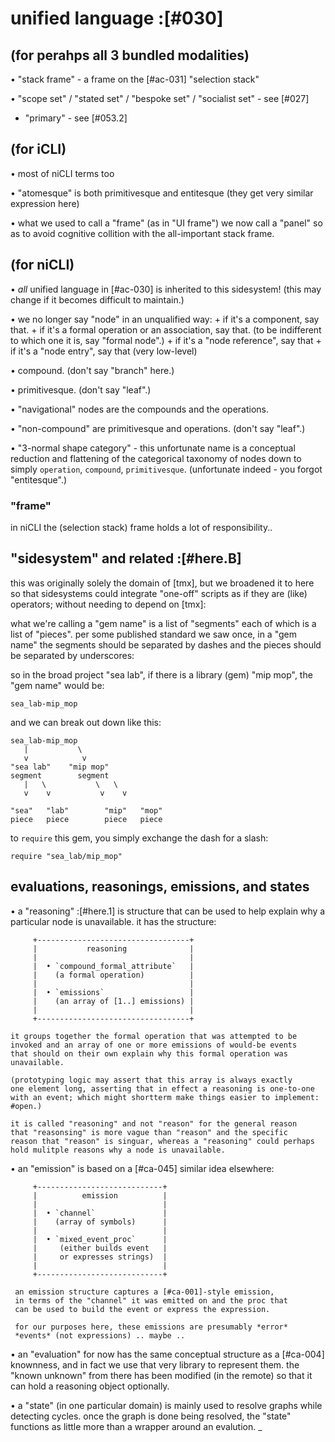 # unified language :[#030]

## (for perahps all 3 bundled modalities)

  • "stack frame" - a frame on the [#ac-031] "selection stack"

  • "scope set" / "stated set" / "bespoke set" / "socialist set" - see [#027]

  - "primary" - see [#053.2]


## (for iCLI)

  • most of niCLI terms too

  • "atomesque" is both primitivesque and entitesque
    (they get very similar expression here)

  • what we used to call a "frame" (as in "UI frame") we now call a
    "panel" so as to avoid cognitive collition with the all-important
    stack frame.




## (for niCLI)

  • *all* unified language in [#ac-030] is inherited to this sidesystem!
    (this may change if it becomes difficult to maintain.)

  • we no longer say "node" in an unqualified way:
    + if it's a component, say that.
    + if it's a formal operation or an association, say that.
      (to be indifferent to which one it is, say "formal node".)
    + if it's a "node reference", say that
    + if it's a "node entry", say that (very low-level)

  • compound. (don't say "branch" here.)

  • primitivesque. (don't say "leaf".)

  • "navigational" nodes are the compounds and the operations.

  • "non-compound" are primitivesque and operations. (don't say "leaf".)

  • "3-normal shape category" - this unfortunate name is a conceptual
    reduction and flattening of the categorical taxonomy of nodes down
    to simply `operation`, `compound`, `primitivesque`.
    (unfortunate indeed - you forgot "entitesque".)




### "frame"

in niCLI the (selection stack) frame holds a lot of responsibility..




## "sidesystem" and related  :[#here.B]

this was originally solely the domain of [tmx], but we broadened it
to here so that sidesystems could integrate "one-off" scripts as
if they are (like) operators; without needing to depend on [tmx]:

what we're calling a "gem name" is a list of "segments" each of which
is a list of "pieces". per some published standard we saw once, in a
"gem name" the segments should be separated by dashes and the pieces
should be separated by underscores:

so in the broad project "sea lab", if there is a library (gem)
"mip mop", the "gem name" would be:

    sea_lab-mip_mop

and we can break out down like this:

    sea_lab-mip_mop
       |           \
       v            v
    "sea lab"    "mip mop"
    segment        segment
       |   \           \   \
       v    v           v    v

    "sea"   "lab"        "mip"   "mop"
    piece   piece        piece   piece


to `require` this gem, you simply exchange the dash for a slash:

    require "sea_lab/mip_mop"




## evaluations, reasonings, emissions, and states

  • a "reasoning" :[#here.1] is structure that can be used to help explain
    why a particular node is unavailable. it has the structure:

         +----------------------------------+
         |           reasoning              |
         |                                  |
         |  • `compound_formal_attribute`   |
         |    (a formal operation)          |
         |                                  |
         |  • `emissions`                   |
         |    (an array of [1..] emissions) |
         |                                  |
         +----------------------------------+

    it groups together the formal operation that was attempted to be
    invoked and an array of one or more emissions of would-be events
    that should on their own explain why this formal operation was
    unavailable.

    (prototyping logic may assert that this array is always exactly
    one element long, asserting that in effect a reasoning is one-to-one
    with an event; which might shortterm make things easier to implement:
    #open.)

    it is called "reasoning" and not "reason" for the general reason
    that "reasonsing" is more vague than "reason" and the specific
    reason that "reason" is singuar, whereas a "reasoning" could perhaps
    hold mulitple reasons why a node is unavailable.



   • an "emission" is based on a [#ca-045] similar idea elsewhere:

         +----------------------------+
         |          emission          |
         |                            |
         |  • `channel`               |
         |    (array of symbols)      |
         |                            |
         |  • `mixed_event_proc`      |
         |     (either builds event   |
         |     or expresses strings)  |
         |                            |
         +----------------------------+

     an emission structure captures a [#ca-001]-style emission,
     in terms of the "channel" it was emitted on and the proc that
     can be used to build the event or express the expression.

     for our purposes here, these emissions are presumably *error*
     *events* (not expressions) .. maybe ..




  • an "evaluation" for now has the same conceptual structure as a
    [#ca-004] knownness, and in fact we use that very library to
    represent them. the "known unknown" from there has been modified
    (in the remote) so that it can hold a reasoning object optionally.




  • a "state" (in one particular domain) is mainly used to resolve
    graphs while detecting cycles. once the graph is done being
    resolved, the "state" functions as little more than a wrapper
    around an evalution.
_
